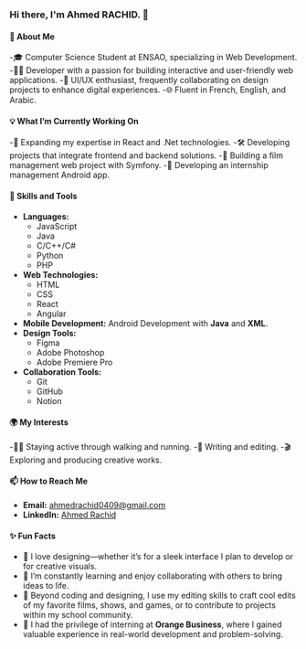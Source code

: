 ### **Hi there, I'm Ahmed RACHID. 👋**

#### **🌟 About Me**
  -🎓 Computer Science Student at ENSAO, specializing in Web Development.
  -👨‍💻 Developer with a passion for building interactive and user-friendly web applications.
  -🎨 UI/UX enthusiast, frequently collaborating on design projects to enhance digital experiences.
  -🌐 Fluent in French, English, and Arabic.
  
#### **💡 What I’m Currently Working On**
-🌱 Expanding my expertise in React and .Net technologies.
-🛠 Developing projects that integrate frontend and backend solutions.
-🎥 Building a film management web project with Symfony.
-📱 Developing an internship management Android app.

#### **🚀 Skills and Tools**
- **Languages:** 
  - JavaScript
  - Java
  - C/C++/C#
  - Python
  - PHP
- **Web Technologies:** 
  - HTML
  - CSS
  - React
  - Angular
- **Mobile Development:** Android Development with **Java** and **XML**.
- **Design Tools:** 
  - Figma
  - Adobe Photoshop
  - Adobe Premiere Pro
- **Collaboration Tools:** 
  - Git
  - GitHub
  - Notion

#### **🌍 My Interests**
-🚶‍♂️ Staying active through walking and running.
-📖 Writing and editing.
-🎬 Exploring and producing creative works.

#### **📫 How to Reach Me**
- **Email:** [ahmedrachid0409@gmail.com](mailto:ahmedrachid0409@gmail.com)
- **LinkedIn:** [Ahmed Rachid](https://www.linkedin.com/in/ahmed-rachid-aa0781306/)

#### **✨ Fun Facts**
- 🎨 I love designing—whether it’s for a sleek interface I plan to develop or for creative visuals.
- 🧠 I’m constantly learning and enjoy collaborating with others to bring ideas to life.
- 🌟 Beyond coding and designing, I use my editing skills to craft cool edits of my favorite films, shows, and games, or to contribute to projects within my school community.
- 🏢 I had the privilege of interning at **Orange Business**, where I gained valuable experience in real-world development and problem-solving.
